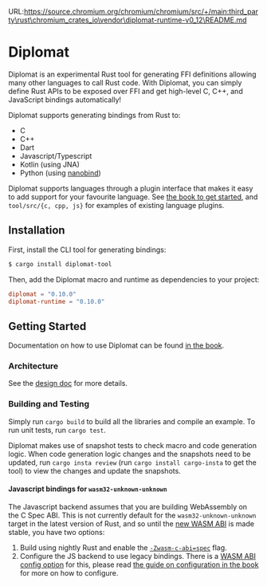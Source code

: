 URL:https://source.chromium.org/chromium/chromium/src/+/main:third_party\rust\chromium_crates_io\vendor\diplomat-runtime-v0_12\README.md
# Diplomat
Diplomat is an experimental Rust tool for generating FFI definitions allowing many other languages to call Rust code. With Diplomat, you can simply define Rust APIs to be exposed over FFI and get high-level C, C++, and JavaScript bindings automatically!

Diplomat supports generating bindings from Rust to:
- C
- C++
- Dart
- Javascript/Typescript
- Kotlin (using JNA)
- Python (using [nanobind](https://nanobind.readthedocs.io/en/latest/index.html))

Diplomat supports languages through a plugin interface that makes it easy to add support for your favourite language. See [the book to get started](https://rust-diplomat.github.io/diplomat/developer.html), and `tool/src/{c, cpp, js}` for examples of existing language plugins.

## Installation
First, install the CLI tool for generating bindings:
```bash
$ cargo install diplomat-tool
```

Then, add the Diplomat macro and runtime as dependencies to your project:
```toml
diplomat = "0.10.0"
diplomat-runtime = "0.10.0"
```

## Getting Started

Documentation on how to use Diplomat can be found [in the book](https://rust-diplomat.github.io/diplomat/).

### Architecture
See the [design doc](docs/design_doc.md) for more details.

### Building and Testing
Simply run `cargo build` to build all the libraries and compile an example. To run unit tests, run `cargo test`.

Diplomat makes use of snapshot tests to check macro and code generation logic. When code generation logic changes and the snapshots need to be updated, run `cargo insta review` (run `cargo install cargo-insta` to get the tool) to view the changes and update the snapshots.

#### Javascript bindings for `wasm32-unknown-unknown`
The Javascript backend assumes that you are building WebAssembly on the C Spec ABI. This is not currently default for the `wasm32-unknown-unknown` target in the latest version of Rust, and so until the [new WASM ABI](https://blog.rust-lang.org/2025/04/04/c-abi-changes-for-wasm32-unknown-unknown/) is made stable, you have two options:

1. Build using nightly Rust and enable the [`-Zwasm-c-abi=spec`](https://doc.rust-lang.org/stable/unstable-book/compiler-flags/wasm-c-abi.html) flag.
1. Configure the JS backend to use legacy bindings. There is a [WASM ABI config option](https://github.com/rust-diplomat/diplomat/blob/main/tool/src/js/mod.rs) for this, please read [the guide on configuration in the book](https://rust-diplomat.github.io/diplomat/config) for more on how to configure.